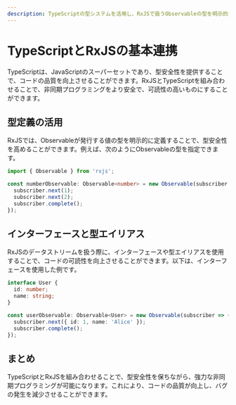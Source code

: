 ```yaml
---
description: TypeScriptの型システムを活用し、RxJSで扱うObservableの型を明示的に定義することで、型安全性と開発効率を両立させる方法を解説します。
---
```


# TypeScriptとRxJSの基本連携

TypeScriptは、JavaScriptのスーパーセットであり、型安全性を提供することで、コードの品質を向上させることができます。RxJSとTypeScriptを組み合わせることで、非同期プログラミングをより安全で、可読性の高いものにすることができます。

## 型定義の活用
RxJSでは、Observableが発行する値の型を明示的に定義することで、型安全性を高めることができます。例えば、次のようにObservableの型を指定できます。

```ts
import { Observable } from 'rxjs';

const numberObservable: Observable<number> = new Observable(subscriber => {
  subscriber.next(1);
  subscriber.next(2);
  subscriber.complete();
});
```

## インターフェースと型エイリアス
RxJSのデータストリームを扱う際に、インターフェースや型エイリアスを使用することで、コードの可読性を向上させることができます。以下は、インターフェースを使用した例です。

```ts
interface User {
  id: number;
  name: string;
}

const userObservable: Observable<User> = new Observable(subscriber => {
  subscriber.next({ id: 1, name: 'Alice' });
  subscriber.complete();
});
```

## まとめ
TypeScriptとRxJSを組み合わせることで、型安全性を保ちながら、強力な非同期プログラミングが可能になります。これにより、コードの品質が向上し、バグの発生を減少させることができます。
